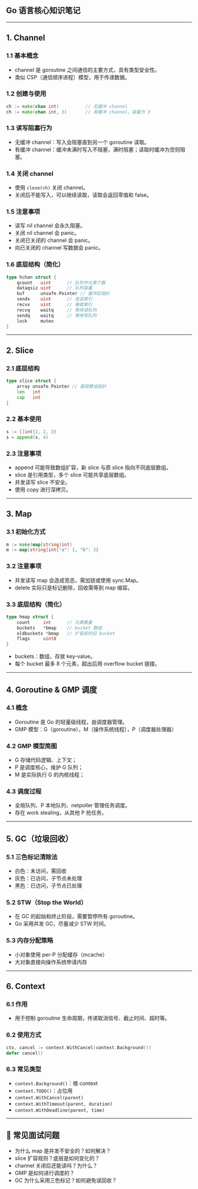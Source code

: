 ## Go 语言核心知识笔记

---

## 1. Channel

### 1.1 基本概念

* channel 是 goroutine 之间通信的主要方式，具有类型安全性。
* 类似 CSP（通信顺序进程）模型，用于传递数据。

### 1.2 创建与使用

```go
ch := make(chan int)          // 无缓冲 channel
ch := make(chan int, 3)       // 有缓冲 channel，容量为 3
```

### 1.3 读写阻塞行为

* 无缓冲 channel：写入会阻塞直到另一个 goroutine 读取。
* 有缓冲 channel：缓冲未满时写入不阻塞，满时阻塞；读取时缓冲为空则阻塞。

### 1.4 关闭 channel

* 使用 `close(ch)` 关闭 channel。
* 关闭后不能写入，可以继续读取，读取会返回零值和 false。

### 1.5 注意事项

* 读写 nil channel 会永久阻塞。
* 关闭 nil channel 会 panic。
* 关闭已关闭的 channel 会 panic。
* 向已关闭的 channel 写数据会 panic。

### 1.6 底层结构（简化）

```go
type hchan struct {
    qcount   uint      // 队列中元素个数
    dataqsiz uint      // 队列容量
    buf      unsafe.Pointer // 缓冲区指针
    sendx    uint      // 发送索引
    recvx    uint      // 接收索引
    recvq    waitq     // 等待读队列
    sendq    waitq     // 等待写队列
    lock     mutex
}
```

---

## 2. Slice

### 2.1 底层结构

```go
type slice struct {
    array unsafe.Pointer // 底层数组指针
    len   int
    cap   int
}
```

### 2.2 基本使用

```go
s := []int{1, 2, 3}
s = append(s, 4)
```

### 2.3 注意事项

* append 可能导致数组扩容，新 slice 与原 slice 指向不同底层数组。
* slice 是引用类型，多个 slice 可能共享底层数组。
* 并发读写 slice 不安全。
* 使用 copy 进行深拷贝。

---

## 3. Map

### 3.1 初始化方式

```go
m := make(map[string]int)
m := map[string]int{"a": 1, "b": 2}
```

### 3.2 注意事项

* 并发读写 map 会造成竞态，需加锁或使用 sync.Map。
* delete 实际只是标记删除，回收需等到 map 缩容。

### 3.3 底层结构（简化）

```go
type hmap struct {
    count     int      // 元素数量
    buckets   *bmap    // bucket 数组
    oldbuckets *bmap   // 扩容前的旧 bucket
    flags     uint8
}
```

* buckets：数组，存放 key-value。
* 每个 bucket 最多 8 个元素，超出后用 overflow bucket 链接。

---

## 4. Goroutine & GMP 调度

### 4.1 概念

* Goroutine 是 Go 的轻量级线程，由调度器管理。
* GMP 模型：G（goroutine），M（操作系统线程），P（调度器处理器）

### 4.2 GMP 模型简图

* G 存储代码逻辑、上下文；
* P 是调度核心，维护 G 队列；
* M 是实际执行 G 的内核线程；

### 4.3 调度过程

* 全局队列、P 本地队列、netpoller 管理任务调度。
* 存在 work stealing，从其他 P 抢任务。

---

## 5. GC（垃圾回收）

### 5.1 三色标记清除法

* 白色：未访问，需回收
* 灰色：已访问，子节点未处理
* 黑色：已访问，子节点已处理

### 5.2 STW（Stop the World）

* 在 GC 的起始和终止阶段，需要暂停所有 goroutine。
* Go 采用并发 GC，尽量减少 STW 时间。

### 5.3 内存分配策略

* 小对象使用 per-P 分配缓存（mcache）
* 大对象直接向操作系统申请内存

---

## 6. Context

### 6.1 作用

* 用于控制 goroutine 生命周期，传递取消信号、截止时间、超时等。

### 6.2 使用方式

```go
ctx, cancel := context.WithCancel(context.Background())
defer cancel()
```

### 6.3 常见类型

* `context.Background()`：根 context
* `context.TODO()`：占位用
* `context.WithCancel(parent)`
* `context.WithTimeout(parent, duration)`
* `context.WithDeadline(parent, time)`

---

## 📌 常见面试问题

* 为什么 map 是并发不安全的？如何解决？
* slice 扩容规则？底层是如何变化的？
* channel 关闭后还能读吗？为什么？
* GMP 是如何进行调度的？
* GC 为什么采用三色标记？如何避免误回收？
